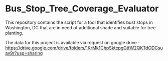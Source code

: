 # Bus_Stop_Tree_Coverage_Evaluator
This repository contains the script for a tool that identifies bust stops in Washington, DC that are in need of additional shade and suitable for tree planting.

The data for this project is available via request on google drive - https://drive.google.com/drive/folders/1KrMk1ChpSktcpgGtfW2QKTdODCsuav9r?usp=sharing
